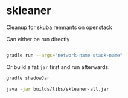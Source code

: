 # skleaner

Cleanup for skuba remnants on openstack

Can either be run directly

```sh

gradle run --args="network-name stack-name"
```

Or build a fat `jar` first and run afterwards:

```sh
gradle shadowJar

java -jar builds/libs/skleaner-all.jar
```
